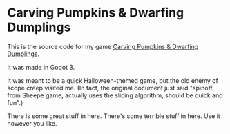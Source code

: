 # Carving Pumpkins & Dwarfing Dumplings

This is the source code for my game [Carving Pumpkins & Dwarfing Dumplings](https://pandaqi.com/carving-pumpkins-dwarfing-dumplings).

It was made in Godot 3. 

It was meant to be a quick Halloween-themed game, but the old enemy of scope creep visited me. (In fact, the original document just said "spinoff from Sheepe game, actually uses the slicing algorithm, should be quick and fun".)

There is some great stuff in here. There's some terrible stuff in here. Use it however you like.